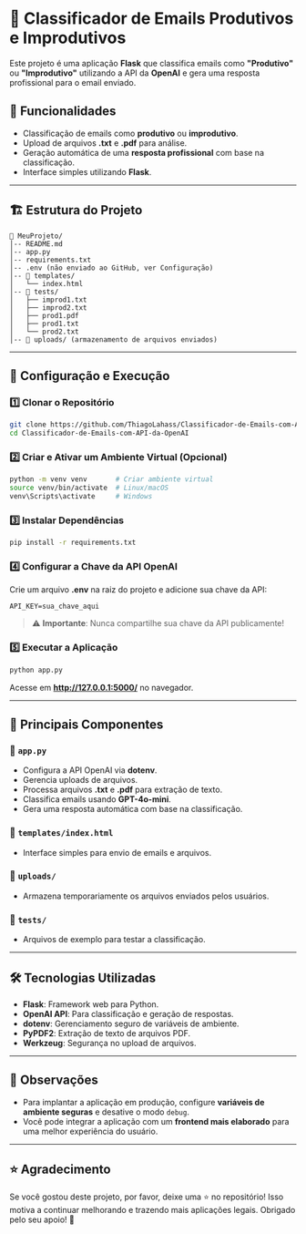 # 📧 Classificador de Emails Produtivos e Improdutivos

Este projeto é uma aplicação **Flask** que classifica emails como **"Produtivo"** ou **"Improdutivo"** utilizando a API da **OpenAI** e gera uma resposta profissional para o email enviado.

## 📌 Funcionalidades
- Classificação de emails como **produtivo** ou **improdutivo**.
- Upload de arquivos **.txt** e **.pdf** para análise.
- Geração automática de uma **resposta profissional** com base na classificação.
- Interface simples utilizando **Flask**.

---

## 🏗 Estrutura do Projeto

```
📂 MeuProjeto/
│-- README.md
│-- app.py
│-- requirements.txt
│-- .env (não enviado ao GitHub, ver Configuração)
│-- 📂 templates/
│   └── index.html
│-- 📂 tests/
│   ├── improd1.txt
│   ├── improd2.txt
│   ├── prod1.pdf
│   ├── prod1.txt
│   └── prod2.txt
│-- 📂 uploads/ (armazenamento de arquivos enviados)
```

---

## 🚀 Configuração e Execução

### 1️⃣ Clonar o Repositório
```sh
git clone https://github.com/ThiagoLahass/Classificador-de-Emails-com-API-da-OpenAI
cd Classificador-de-Emails-com-API-da-OpenAI
```

### 2️⃣ Criar e Ativar um Ambiente Virtual (Opcional)
```sh
python -m venv venv       # Criar ambiente virtual
source venv/bin/activate  # Linux/macOS
venv\Scripts\activate     # Windows
```

### 3️⃣ Instalar Dependências
```sh
pip install -r requirements.txt
```

### 4️⃣ Configurar a Chave da API OpenAI
Crie um arquivo **.env** na raiz do projeto e adicione sua chave da API:
```
API_KEY=sua_chave_aqui
```
> ⚠ **Importante**: Nunca compartilhe sua chave da API publicamente!

### 5️⃣ Executar a Aplicação
```sh
python app.py
```
Acesse em **http://127.0.0.1:5000/** no navegador.

---

## 📝 Principais Componentes

### 🔹 `app.py`
- Configura a API OpenAI via **dotenv**.
- Gerencia uploads de arquivos.
- Processa arquivos **.txt** e **.pdf** para extração de texto.
- Classifica emails usando **GPT-4o-mini**.
- Gera uma resposta automática com base na classificação.

### 🔹 `templates/index.html`
- Interface simples para envio de emails e arquivos.

### 🔹 `uploads/`
- Armazena temporariamente os arquivos enviados pelos usuários.

### 🔹 `tests/`
- Arquivos de exemplo para testar a classificação.

---

## 🛠 Tecnologias Utilizadas
- **Flask**: Framework web para Python.
- **OpenAI API**: Para classificação e geração de respostas.
- **dotenv**: Gerenciamento seguro de variáveis de ambiente.
- **PyPDF2**: Extração de texto de arquivos PDF.
- **Werkzeug**: Segurança no upload de arquivos.

---

## 📌 Observações
- Para implantar a aplicação em produção, configure **variáveis de ambiente seguras** e desative o modo `debug`.
- Você pode integrar a aplicação com um **frontend mais elaborado** para uma melhor experiência do usuário.

---

## ⭐ Agradecimento
Se você gostou deste projeto, por favor, deixe uma ⭐ no repositório! Isso motiva a continuar melhorando e trazendo mais aplicações legais. Obrigado pelo seu apoio! 🙌
